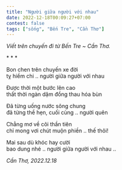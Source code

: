 ```yaml
---
title: "Người giữa người với nhau"
date: 2022-12-18T00:09:27+07:00
contest: false
tags: ["sống", "Bến Tre", "Cần Thơ"]
---
```

*Viết trên chuyến đi từ Bến Tre ~ Cần Thơ.*  
  
\* \* \*
  
Bon chen trên chuyến xe đời  
tỵ hiềm chi .. người giữa người với nhau  
  
Được thời một bước lên cao  
thất thời ngàn dặm đồng thau hóa bùn  
  
Đã từng uống nước sông chung  
đã từng thề hẹn, cuối cùng .. người quên  
  
Chẳng mơ về cõi thần tiên  
chỉ mong vơi chút muộn phiền .. thế thôi!  
  
Mai sau dù khóc hay cười  
bao dung nhé .. người giữa người với nhau ..  
  
*Cần Thơ, 2022.12.18*
